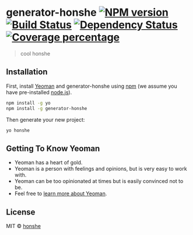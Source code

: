 # generator-honshe [![NPM version][npm-image]][npm-url] [![Build Status][travis-image]][travis-url] [![Dependency Status][daviddm-image]][daviddm-url] [![Coverage percentage][coveralls-image]][coveralls-url]
> cool honshe

## Installation

First, install [Yeoman](http://yeoman.io) and generator-honshe using [npm](https://www.npmjs.com/) (we assume you have pre-installed [node.js](https://nodejs.org/)).

```bash
npm install -g yo
npm install -g generator-honshe
```

Then generate your new project:

```bash
yo honshe
```

## Getting To Know Yeoman

 * Yeoman has a heart of gold.
 * Yeoman is a person with feelings and opinions, but is very easy to work with.
 * Yeoman can be too opinionated at times but is easily convinced not to be.
 * Feel free to [learn more about Yeoman](http://yeoman.io/).

## License

MIT © [honshe](http://honshe.org)


[npm-image]: https://badge.fury.io/js/generator-honshe.svg
[npm-url]: https://npmjs.org/package/generator-honshe
[travis-image]: https://travis-ci.org/acjw/generator-honshe.svg?branch=master
[travis-url]: https://travis-ci.org/acjw/generator-honshe
[daviddm-image]: https://david-dm.org/acjw/generator-honshe.svg?theme=shields.io
[daviddm-url]: https://david-dm.org/acjw/generator-honshe
[coveralls-image]: https://coveralls.io/repos/acjw/generator-honshe/badge.svg
[coveralls-url]: https://coveralls.io/r/acjw/generator-honshe
